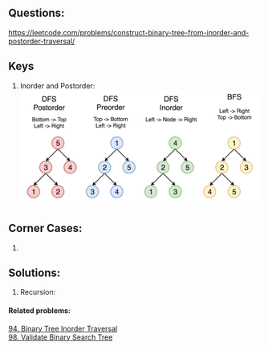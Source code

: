 ## Questions: 
https://leetcode.com/problems/construct-binary-tree-from-inorder-and-postorder-traversal/

## Keys
1. Inorder and Postorder:
   ![](../resources/145_transverse.png)

## Corner Cases:
1. 

## Solutions:
1. Recursion:

#### Related problems:
[94. Binary Tree Inorder Traversal](https://leetcode.com/problems/binary-tree-inorder-traversal/)  
[98. Validate Binary Search Tree](https://leetcode.com/problems/validate-binary-search-tree/)
